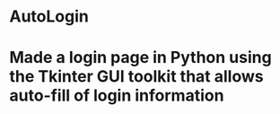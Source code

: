 # AutoLogin
# Made a login page in Python using the Tkinter GUI toolkit that allows auto-fill of login information
